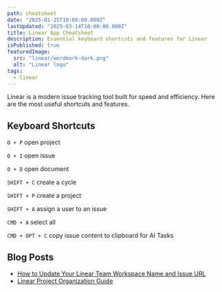 ```yaml
---
path: cheatsheet
date: "2025-01-25T10:00:00.000Z"
lastUpdated: "2025-03-14T10:00:00.000Z"
title: Linear App Cheatsheet
description: Essential keyboard shortcuts and features for Linear
isPublished: true
featuredImage:
  src: "linear/wordmark-dark.png"
  alt: "Linear logo"
tags:
  - linear
---
```


Linear is a modern issue tracking tool built for speed and efficiency. Here are the most useful shortcuts and features.

## Keyboard Shortcuts

`O + P` open project

`O + I` open issue

`O + D` open document

`SHIFT + C` create a cycle

`SHIFT + P` create a project

`SHIFT + A` assign a user to an issue

`CMD + A` select all

`CMD + OPT + C` copy issue content to clipboard for AI Tasks

## Blog Posts

- [How to Update Your Linear Team Workspace Name and Issue URL](https://www.marcusmth.com/how-to-update-linear-workspace-settings)
- [Linear Project Organization Guide](https://www.marcusmth.com/linear-project-organization-guide/)
